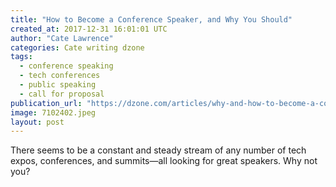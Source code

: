 ```yaml
---
title: "How to Become a Conference Speaker, and Why You Should"
created_at: 2017-12-31 16:01:01 UTC
author: "Cate Lawrence"
categories: Cate writing dzone
tags: 
  - conference speaking
  - tech conferences
  - public speaking
  - call for proposal
publication_url: "https://dzone.com/articles/why-and-how-to-become-a-conference-speaker"
image: 7102402.jpeg
layout: post
---
```

There seems to be a constant and steady stream of any number of tech expos, conferences, and summits—all looking for great speakers. Why not you?

